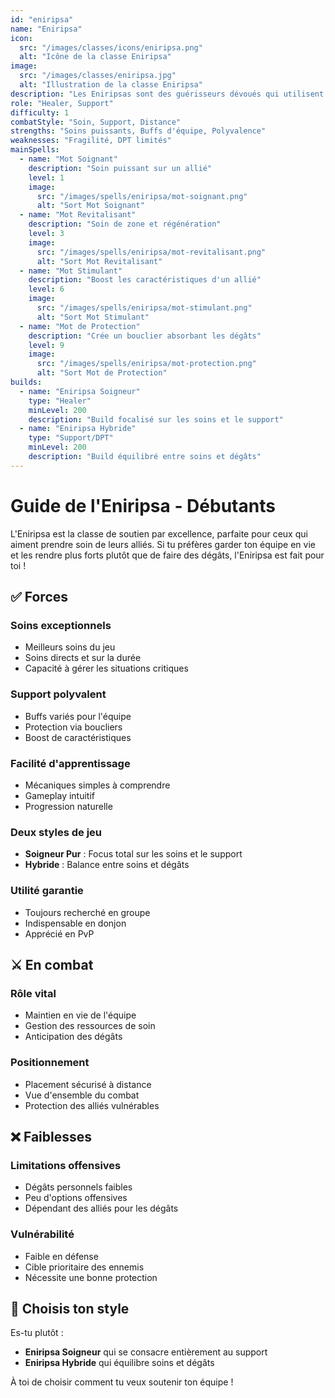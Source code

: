 ```yaml
---
id: "eniripsa"
name: "Eniripsa"
icon:
  src: "/images/classes/icons/eniripsa.png"
  alt: "Icône de la classe Eniripsa"
image:
  src: "/images/classes/eniripsa.jpg"
  alt: "Illustration de la classe Eniripsa"
description: "Les Eniripsas sont des guérisseurs dévoués qui utilisent le pouvoir des mots pour soigner leurs alliés et affaiblir leurs ennemis. Ils sont essentiels à la survie de tout groupe."
role: "Healer, Support"
difficulty: 1
combatStyle: "Soin, Support, Distance"
strengths: "Soins puissants, Buffs d'équipe, Polyvalence"
weaknesses: "Fragilité, DPT limités"
mainSpells:
  - name: "Mot Soignant"
    description: "Soin puissant sur un allié"
    level: 1
    image:
      src: "/images/spells/eniripsa/mot-soignant.png"
      alt: "Sort Mot Soignant"
  - name: "Mot Revitalisant"
    description: "Soin de zone et régénération"
    level: 3
    image:
      src: "/images/spells/eniripsa/mot-revitalisant.png"
      alt: "Sort Mot Revitalisant"
  - name: "Mot Stimulant"
    description: "Boost les caractéristiques d'un allié"
    level: 6
    image:
      src: "/images/spells/eniripsa/mot-stimulant.png"
      alt: "Sort Mot Stimulant"
  - name: "Mot de Protection"
    description: "Crée un bouclier absorbant les dégâts"
    level: 9
    image:
      src: "/images/spells/eniripsa/mot-protection.png"
      alt: "Sort Mot de Protection"
builds:
  - name: "Eniripsa Soigneur"
    type: "Healer"
    minLevel: 200
    description: "Build focalisé sur les soins et le support"
  - name: "Eniripsa Hybride"
    type: "Support/DPT"
    minLevel: 200
    description: "Build équilibré entre soins et dégâts"
---
```


# Guide de l'Eniripsa - Débutants

L'Eniripsa est la classe de soutien par excellence, parfaite pour ceux qui aiment prendre soin de leurs alliés. Si tu préfères garder ton équipe en vie et les rendre plus forts plutôt que de faire des dégâts, l'Eniripsa est fait pour toi !

## ✅ Forces

### Soins exceptionnels
- Meilleurs soins du jeu
- Soins directs et sur la durée
- Capacité à gérer les situations critiques

### Support polyvalent
- Buffs variés pour l'équipe
- Protection via boucliers
- Boost de caractéristiques

### Facilité d'apprentissage
- Mécaniques simples à comprendre
- Gameplay intuitif
- Progression naturelle

### Deux styles de jeu
- **Soigneur Pur** : Focus total sur les soins et le support
- **Hybride** : Balance entre soins et dégâts

### Utilité garantie
- Toujours recherché en groupe
- Indispensable en donjon
- Apprécié en PvP

## ⚔️ En combat

### Rôle vital
- Maintien en vie de l'équipe
- Gestion des ressources de soin
- Anticipation des dégâts

### Positionnement
- Placement sécurisé à distance
- Vue d'ensemble du combat
- Protection des alliés vulnérables

## ❌ Faiblesses

### Limitations offensives
- Dégâts personnels faibles
- Peu d'options offensives
- Dépendant des alliés pour les dégâts

### Vulnérabilité
- Faible en défense
- Cible prioritaire des ennemis
- Nécessite une bonne protection

## 🤔 Choisis ton style

Es-tu plutôt :
- **Eniripsa Soigneur** qui se consacre entièrement au support
- **Eniripsa Hybride** qui équilibre soins et dégâts

À toi de choisir comment tu veux soutenir ton équipe ! 